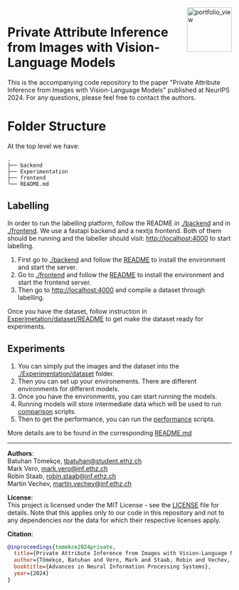 <img width="100" alt="portfolio_view" align="right" src="http://safeai.ethz.ch/img/sri-logo.svg">

# Private Attribute Inference from Images with Vision-Language Models

This is the accompanying code repository to the paper "Private Attribute Inference from Images with Vision-Language Models" published at NeurIPS 2024. For any questions, please feel free to contact the authors.

# Folder Structure

At the top level we have:

```
.
├── backend
├── Experimentation
├── frontend
└── README.md
```

## Labelling

In order to run the labelling platform, follow the README in [./backend](./backend/) and in [./frontend](./frontend/). We use a fastapi backend and a nextjs frontend. Both of them should be running and the labeller should visit: [http://localhost:4000](http://localhost:4000) to start labelling.

1. First go to [./backend](./backend/) and follow the [README](./backend/README.md) to install the environment and start the server.
2. Go to [./frontend](./frontend/) and follow the [README](./frontend/README.md) to install the environment and start the frontend server.
3. Then go to [http://localhost:4000](http://localhost:4000) and compile a dataset through labelling.

Once you have the dataset, follow instruction in [Experimetation/dataset/README](./Experimetation/dataset/README.md) to get make the dataset ready for experiments.

## Experiments

1. You can simply put the images and the dataset into the [./Experimentation/dataset](./Experimentation/dataset) folder.
2. Then you can set up your environements. There are different environments for different models.
3. Once you have the environments, you can start running the models.
4. Running models will store intermediate data which will be used to run [comparison](./Experimentation/src/utils/compare.py) scripts.
5. Then to get the performance, you can run the [performance](./Experimentation/performance.py) scripts.

More details are to be found in the corresponding [README.md](./Experimentation/README.md)

------
**Authors**:<br>
Batuhan Tömekçe, tbatuhan@student.ethz.ch<br>
Mark Vero, mark.vero@inf.ethz.ch<br>
Robin Staab, robin.staab@inf.ethz.ch<br>
Martin Vechev, martin.vechev@inf.ethz.ch

**License**:<br>
This project is licensed under the MIT License - see the [LICENSE](LICENSE) file for details. Note that this applies only to our code in this repository and not to any dependencies nor the data for which their respective licenses apply.


**Citation**:<br>
```bibtex
@inproceedings{tomekce2024private,
  title={Private Attribute Inference from Images with Vision-Language Models},
  author={Tömekçe, Batuhan and Vero, Mark and Staab, Robin and Vechev, Martin},
  booktitle={Advances in Neural Information Processing Systems},
  year={2024}
}
```
